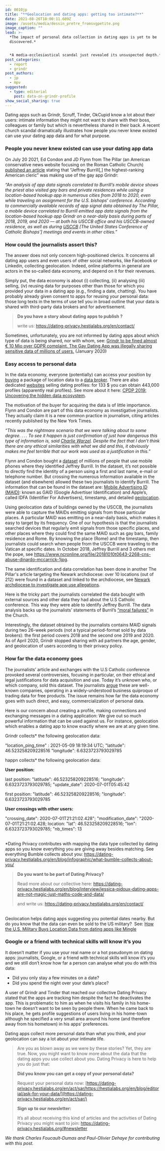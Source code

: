 ```yaml
---
id: 0010jp
title: "**Geolocation and dating apps: getting too intimate?**"
date: 2021-08-26T18:00:11.609Z
image: /assets/media/dessin_pretre_fromsvgpetite.png
image_caption: ""
lead: >-
  *The impact of personal data collection in dating apps is yet to be
  discovered.* 


  *A media-ecclesiastical scandal just revealed its unsuspected depth.*
post_categories:
  - report
  - grindr
post_authors:
  - jp
  - mpv
suggested:
  - type: editorial
    post: data-on-grindr-profile
show_social_sharing: true
---
```

Dating apps such as Grindr, Scruff, Tinder, OkCupid know a lot about their users: intimate information they might not want to share with their boss, colleagues or family but which is nevertheless shared in their back. A recent church scandal dramatically illustrates how people you never knew existed can use your dating app data and for what purpose. 

### People you never knew existed can use your dating app data

On July 20 2021, Ed Condon and JD Flynn from The Pillar (an American conservative news website focusing on the Roman Catholic Church) [published an article](https://www.pillarcatholic.com/p/pillar-investigates-usccb-gen-sec) stating that “Jeffrey Burrill\[,] the highest-ranking American cleric” was making use of the gay app Grindr:

*“An analysis of app data signals correlated to Burrill’s mobile device shows the priest also visited gay bars and private residences while using a location-based hookup app in numerous cities from 2018 to 2020, even while traveling on assignment for the U.S. bishops’ conference. According to commercially available records of app signal data obtained by The Pillar, a mobile device correlated to Burrill emitted app data signals from the location-based hookup app Grindr on a near-daily basis during parts of 2018, 2019, and 2020 — at both his USCCB office and his USCCB-owned residence, as well as during [USCCB](https://www.usccb.org/issues-and-action/get-involved/meetings-and-events) \[The United States Conference of Catholic Bishops'] meetings and events in other cities.”* 

### How could the journalists assert this?

The answer does not only concern high-positioned clerics. It concerns all dating app users and even users of other social networks, like Facebook or Linkedin, collecting geolocation. Indeed, online platforms in general are actors in the so-called data economy, and depend on it for their revenues. 

Simply put, the data economy is about (i) collecting, (ii) analysing (iii) selling, (iv) reusing data for purposes other than those for which you provided your data in a dating app (e.g., finding a date, chatting). You have probably already given consent to apps for reusing your personal data: those long texts in the terms of use tell you in broad outline that your data is shared with third-party data brokers and for advertisement.

> **Do you have a story about dating apps to publish ?**
>
> write us: <https://dating-privacy.hestialabs.org/en/contact/> 

Sometimes, unfortunately, you are not informed by dating apps about which type of data is being shared, nor with whom, see: [Grindr to be fined almost € 10 Mio over GDPR complaint. The Gay Dating App was illegally sharing sensitive data of millions of users.](https://noyb.eu/en/gay-dating-app-grindr-be-fined-almost-eu-10-mio) (January 2020)

### Easy access to personal data

In the data economy, everyone (potentially) can access your position by [buying](https://datarade.ai/data-categories/location-data) a package of location data to a [data broker](https://en.wikipedia.org/wiki/Information_broker). There are also dedicated [websites](https://www.usdate.org/product-category/european) selling dating profiles: for 133 $ you can obtain 443,000 profiles (apparently real profiles). See more about it here: [CPDP 2019: Uncovering the hidden data ecosystem](https://www.youtube.com/watch?app=desktop&v=KIipe3MOq_A).

The motivation of the buyer for acquiring the data is of little importance. Flynn and Condon are part of this data economy as investigative journalists. They actually claim it is a new common practice in journalism, citing articles recently published by the New York Times.

*“This was the nightmare scenario that we were talking about to some degree. . . . To see it happen is just confirmation of just how dangerous this type of information is, said [Charlie Warzel](https://www.washingtonpost.com/religion/catholic-priest-grindr-pillar/2021/07/24/b2772f02-ecb6-11eb-8950-d73b3e93ff7f_story.html). Despite the fact that I don’t think there are any ethical similarities with what we did and this, it obviously makes me feel terrible that our work was used as a justification in this.”*

Flynn and Condon bought a [dataset](https://en.wikipedia.org/wiki/Data_set) of millions of people that use mobile phones where they identified Jeffrey Burrill. In the dataset, it’s not possible to directly find the identity of a person using a first and last name, e-mail or telephone number. But crossing the numerous information available in the dataset (and elsewhere) allowed these two journalists to identify Burrill. The information that can be found in the dataset are: [Mobile Advertising ID (MAID)](https://en.wikipedia.org/wiki/Advertising_ID): known as GAID (Google Advertiser Identification) and Apple’s, called IDFA (Identifier For Advertisers), timestamp, and detailed [geolocation](https://en.wikipedia.org/wiki/Geopositioning). 

Using geolocation data of buildings owned by the USCCB, the journalists were able to capture the MAIDs emitting signals from those particular places. A particular MAID was emitting on a near-daily basis, which makes it easy to target by its frequency. One of our hypothesis is that the journalists searched devices that regularly emit signals from those specific places, and other places where they could find the same MAID such as gay bars, family residence and Rome. By knowing the place (Rome) and the timestamp, then journalists could search when people from the USCCB were traveling to the Vatican at specific dates. In October 2018, Jeffrey Burrill and 3 others met the pope, see <https://www.ncronline.org/file/20181010t0643-2268-cns-abuse-dinardo-mccarrick-1jpg>.

The same identification and data correlation has been done in another The Pillar's article targeting the Newark archdiocese: over 10 locations (out of 212) were found in a dataset and linked to the archdiocese, see [Newark archdiocese to investigate app use allegations](https://www.pillarcatholic.com/p/newark-archdiocese-to-investigate).

Here is the tricky part: the journalists correlated the data bought with external sources and other data they had about the U.S Catholic conference. This way they were able to identify Jeffrey Burrill. The data analysis backs up the journalists’ statements of Burril’s [“moral failures”](https://www.pillarcatholic.com/p/the-pillar-podcast-ep-28-lets-talk) in the Church.

Interestingly, the dataset obtained by the journalists contains MAID signals during two 26-week periods (not a typical period-format sold by data brokers): the first period covers 2018 and the second one 2019 and 2020. As of April 2020, Grindr stopped sharing with ad partners the age, gender, and geolocation of users according to their privacy policy. 

### How far the data economy goes

The journalists’ article and exchanges with the U.S Catholic conference provoked several controversies, focusing in particular, on their ethical and legal justifications for data acquisition and use. Today it’s unknown who, or which company, sold this dataset. The journalists [argue](https://www.pillarcatholic.com/p/the-pillar-podcast-ep-28-lets-talk) these are well-known companies, operating in a widely-understood business quiproquo of trading data for free products. The issue remains how far the data economy goes with such direct, and easy, commercialization of personal data.

Here is our concern about creating a profile, making connections and exchanging messages in a dating application: We give out so much powerful information that can be used against us. For instance, geolocation which enables a dating app to know exactly where we are at any given time.

Grindr collects* the following geolocation data: 

“location_ping_time" : 2021-05-09 18:19:34 UTC; "latitude": 46.523258209228516 "longitude": 6.6323723793029785

happn collects* the following geolocation data: 

**User position:**

last position: "latitude": 46.523258209228516; "longitude": 6.6323723793029785; "update_date": 2020-07-01T05:45:42

first position: "latitude": 46.523258209228516; "longitude": 6.6323723793029785

**User crossings with other users:**

"crossing_date": 2020-07-01T21:21:02.428"; "modification_date": "2020-07-01T21:21:02.428; location: "lat": 46.523258209228516; "lon": 6.6323723793029785; "nb_times": 13

\
*Dating Privacy contributes with mapping the data type collected by dating apps so you know everything you are giving away besides matching. See everything Bumble collects about you: <https://dating-privacy.hestialabs.org/en/blog/infographic/what-bumble-collects-about-you/> 

> **Do you want to be part of Dating Privacy?**
>
> Read more about our collective here: <https://dating-privacy.hestialabs.org/en/blog/interview/jessica-pidoux-dating-apps-are-not-magic-just-maths-code-and-data/> 
>
> and write us: <https://dating-privacy.hestialabs.org/en/contact/> 

\
Geolocation helps dating apps suggesting you potential dates nearby. But do you know that the data can even be sold to the US military?  See: [How the U.S. Military Buys Location Data from dating apps like Mingle](https://www.vice.com/en/article/jgqm5x/us-military-location-data-xmode-locate-x)

### Google or a friend with technical skills will know it’s you

It doesn’t matter if you use your real name or a hot pseudonym on dating apps: journalists, Google, or a friend with technical skills will know it’s you and we still don’t know how far a person can analyse what you do with this data:

* Did you only stay a few minutes on a date? 
* Did you spend the night over your date’s place?

A user of Grindr and Tinder that reached our collective Dating Privacy stated that the apps are tracking him despite the fact he deactivates the app. This is problematic to him as when he visits his family in his home-town he doesn’t want to be seen by people there. When he came back to his place, he gets profile suggestions of users living in his home-town although he specified a very small area around his home (and therefore away from his hometown) in his apps’ preferences.

Dating apps collect more personal data than what you think, and your geolocation  can say a lot about your intimate life.

> Are you as blown away as we were by these stories? Yet, they are true. Now, you might want to know more about the data that the dating apps you use collect about you. Dating Privacy is here to help you do just that:
>
> **Did you know you can get a copy of your personal data?**
>
> Request your personal data now: [https://dating-privacy.hestialabs.org/en/act/sar/https://hestialabs.org/en/blog/editorial/ask-for-your-data/](https://dating-privacy.hestialabs.org/en/act/sar/)
>
> **Sign up to our newsletter:**
>
> It’s all about receiving this kind of articles and the activities of Dating Privacy you might want to join: <https://dating-privacy.hestialabs.org/#newsletter>

*We thank Charles Foucault-Dumas and Paul-Olivier Dehaye for contributing with this post.*